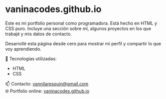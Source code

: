 # vaninacodes.github.io

Este es mi portfolio personal como programadora. Está hecho en HTML y CSS puro. Incluye una sección sobre mí, algunos proyectos en los que trabajé y mis datos de contacto.

Desarrollé esta página desde cero para mostrar mi perfil y compartir lo que voy aprendiendo.

🧩 Tecnologías utilizadas:
- HTML
- CSS

📫 Contacto: vannilaresquin@gmail.com  
🌐 Portfolio online: [vaninacodes.github.io](https://vaninacodes.github.io)
